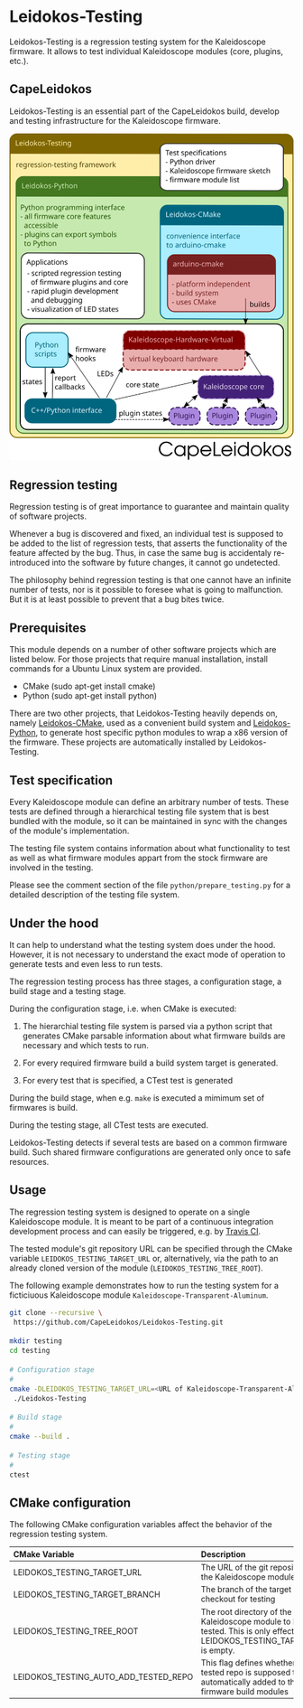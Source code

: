 # Leidokos-Testing
Leidokos-Testing is a regression testing system for the Kaleidoscope firmware.
It allows to test individual Kaleidoscope modules (core, plugins, etc.).

## CapeLeidokos
Leidokos-Testing is an essential part of the CapeLeidokos build, develop and testing infrastructure for the Kaleidoscope firmware.

<img src="https://github.com/CapeLeidokos/CapeLeidokos/blob/master/CapeLeidokos.svg?sanitize=true">

## Regression testing
Regression testing is of great importance to guarantee and maintain quality of
software projects.

Whenever a bug is discovered and fixed,
an individual test is supposed to be added to the list of regression tests, that asserts the functionality
of the feature affected by the bug. Thus, in case the same bug is accidentaly re-introduced
into the software by future changes, it cannot go undetected.

The philosophy behind regression testing is that one cannot have an infinite number of tests,
nor is it possible to foresee what is going to malfunction. But it is at
least possible to prevent that a bug bites twice.

## Prerequisites
This module depends on a number of other software projects which are listed below. For those projects that require manual installation, install commands for a Ubuntu Linux system
are provided.

* CMake (sudo apt-get install cmake)
* Python (sudo apt-get install python)

There are two other projects, that Leidokos-Testing heavily depends on,
namely [Leidokos-CMake](https://github.com/CapeLeidokos/Leidokos-CMake), used as a convenient build system and [Leidokos-Python](https://github.com/CapeLeidokos/Leidokos-Python),
to generate host specific python modules to wrap a x86 version of the
firmware. These projects are automatically installed by Leidokos-Testing.

## Test specification
Every Kaleidoscope module can define an arbitrary number of tests. These tests are defined through a hierarchical testing file system that is best bundled with the module, so it can be maintained in sync with the changes of the module's implementation.

The testing file system contains information about what functionality to
test as well as what firmware modules appart from the stock firmware are involved in the testing.

Please see the comment section of the file `python/prepare_testing.py`
for a detailed description of the testing file system.

## Under the hood
It can help to understand what the testing system does under the hood. However, it is not necessary to understand the exact mode of operation to generate tests and even less to run tests.

The regression testing process has three stages, a configuration stage, a build stage
and a testing stage.

During the configuration stage, i.e. when CMake is executed:

1. The hierarchial testing file system is parsed via a python script that generates CMake parsable information about what firmware builds are necessary and which tests to run.

2. For every required firmware build a build system target is generated.

3. For every test that is specified, a CTest test is generated

During the build stage, when e.g. `make` is executed a mimimum set of firmwares is build.

During the testing stage, all CTest tests are executed.

Leidokos-Testing detects if several tests are based on a common
firmware build. Such shared firmware configurations are generated only once to safe resources.

## Usage
The regression testing system is designed to operate on a single Kaleidoscope module. It is meant to be part of a continuous integration development process and can easily be triggered, e.g. by [Travis CI](https://travis-ci.org/).

The tested module's git repository URL can be specified through the CMake variable
`LEIDOKOS_TESTING_TARGET_URL` or, alternatively, via the path
to an already cloned version of the module (`LEIDOKOS_TESTING_TREE_ROOT`).

The following example demonstrates how to run the testing system for a ficticiuous Kaleidoscope
module `Kaleidoscope-Transparent-Aluminum`.

```bash
git clone --recursive \
 https://github.com/CapeLeidokos/Leidokos-Testing.git

mkdir testing
cd testing

# Configuration stage
#
cmake -DLEIDOKOS_TESTING_TARGET_URL=<URL of Kaleidoscope-Transparent-Aluminum> \
 ./Leidokos-Testing

# Build stage
#
cmake --build .

# Testing stage
#
ctest
```

## CMake configuration
The following CMake configuration variables affect the behavior of the regression testing system.

| CMake Variable | Description |
|:-------------------------------- |:---------------------------------------- |
| LEIDOKOS_TESTING_TARGET_URL  | The URL of the git repository of the Kaleidoscope module to test |
| LEIDOKOS_TESTING_TARGET_BRANCH | The branch of the target repo to checkout for testing |
| LEIDOKOS_TESTING_TREE_ROOT   | The root directory of the Kaleidoscope module to be tested. This is only effective if LEIDOKOS_TESTING_TARGET_URL is empty. |
| LEIDOKOS_TESTING_AUTO_ADD_TESTED_REPO | This flag defines whether the tested repo is supposed to be automatically added to the firmware build modules |

